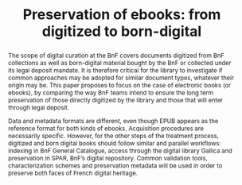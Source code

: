 ---
abstract: "The scope of digital curation at the BnF covers documents digitized from
  BnF collections as well as born-digital material bought by the BnF or collected
  under its legal deposit mandate. It is therefore critical for the library to investigate
  if common approaches may be adopted for similar document types, whatever their origin
  may be. This paper proposes to focus on the case of electronic books (or ebooks),
  by comparing the way BnF teams intend to ensure the long term preservation of those
  directly digitized by the library and those that will enter through legal deposit.\n\nData
  and metadata formats are different, even though EPUB appears as the reference format
  for both kinds of ebooks. Acquisition procedures are necessarily specific. However,
  for the other steps of the treatment process, digitized and born digital books should
  follow similar and parallel workflows: indexing in BnF General Catalogue, access
  through the digital library Gallica and preservation in SPAR, BnF’s digital repository.
  Common validation tools, characterization schemes and preservation metadata will
  be used in order to preserve both faces of French digital heritage. \n"
creators:
- Derrot, Sophie
- Moreux, Jean-Philippe
- Oury, Clément
- Reecht, Stéphane
date: null
document_url: https://services.phaidra.univie.ac.at/api/object/o:378123/download
grand_parent: iPRES
institutions: []
keywords:
- digital library
- legal deposit
- born-digital archives
- digitization of heritage content
- accessibility
- ebook
- drm
- epub
- onix
- pdf
landing_page_url: https://phaidra.univie.ac.at/o:378123
language: eng
layout: publication
license: CC BY-NC-SA 3.0 AT
notes_url: null
parent: iPRES 2014
presentation_url: null
publication_type: paper
size: 104492
source_name: iPRES
title: 'Preservation of ebooks: from digitized to born-digital'
year: 2014
---